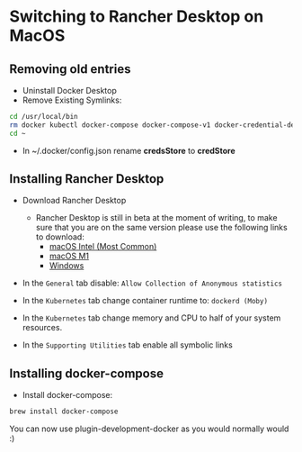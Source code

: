 # Switching to Rancher Desktop on MacOS

## Removing old entries

- Uninstall Docker Desktop
- Remove Existing Symlinks:

```bash
cd /usr/local/bin
rm docker kubectl docker-compose docker-compose-v1 docker-credential-desktop docker-credential-ecr-login docker-credential-osxkeychain com.docker.cli
cd ~
```

- In ~/.docker/config.json rename **credsStore** to **credStore**

## Installing Rancher Desktop

- Download Rancher Desktop
  - Rancher Desktop is still in beta at the moment of writing, to make sure that you are on the same version please use the following links to download:
    - [macOS Intel (Most Common)](https://github.com/rancher-sandbox/rancher-desktop/releases/download/v1.0.0-beta.1/Rancher.Desktop-1.0.0-beta.1.x86_64.dmg)
    - [macOS M1](https://github.com/rancher-sandbox/rancher-desktop/releases/download/v1.0.0-beta.1/Rancher.Desktop-1.0.0-beta.1.aarch64.dmg)
    - [Windows](https://github.com/rancher-sandbox/rancher-desktop/releases/download/v1.0.0-beta.1/Rancher.Desktop.Setup.1.0.0-beta.1.exe)

- In the `General` tab disable: `Allow Collection of Anonymous statistics`
- In the `Kubernetes` tab change container runtime to: `dockerd (Moby)` 
- In the `Kubernetes` tab change memory and CPU to half of your system resources.
- In the `Supporting Utilities` tab enable all symbolic links

## Installing docker-compose

- Install docker-compose:

```bash
brew install docker-compose
```

You can now use plugin-development-docker as you would normally would :)
